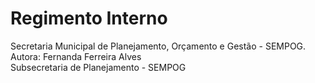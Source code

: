 # Regimento Interno

Secretaria Municipal de Planejamento, Orçamento e Gestão - SEMPOG.<br>
Autora: Fernanda Ferreira Alves<br>
Subsecretaria de Planejamento - SEMPOG

